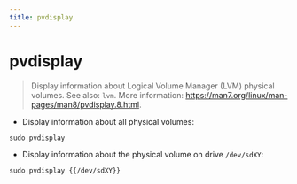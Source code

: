 ```yaml
---
title: pvdisplay
---
```

# pvdisplay

> Display information about Logical Volume Manager (LVM) physical volumes.
> See also: `lvm`.
> More information: <https://man7.org/linux/man-pages/man8/pvdisplay.8.html>.

- Display information about all physical volumes:

`sudo pvdisplay`

- Display information about the physical volume on drive `/dev/sdXY`:

`sudo pvdisplay {{/dev/sdXY}}`
